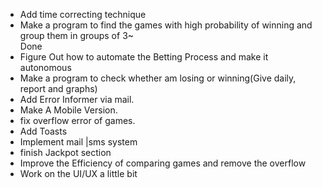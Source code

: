 * Add time correcting technique
* Make a program to find the games with high probability of winning and group them in groups of 3~<br>Done
* Figure Out how to automate the Betting Process and make it autonomous
* Make a program to check whether am losing or winning(Give daily, report and graphs)
* Add Error Informer via mail.
* Make A Mobile Version.
* fix overflow error of games.
* Add Toasts
* Implement mail |sms system
* finish Jackpot section
* Improve the Efficiency of comparing games and remove the overflow
* Work on the UI/UX a little bit 

